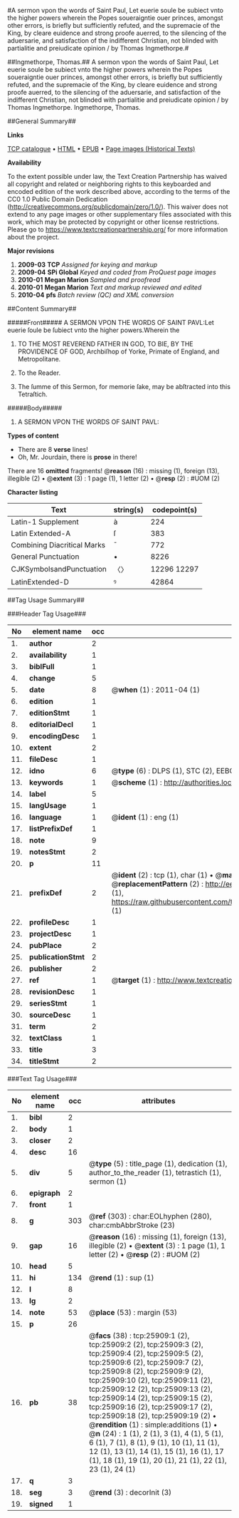 #A sermon vpon the words of Saint Paul, Let euerie soule be subiect vnto the higher powers wherein the Popes soueraigntie ouer princes, amongst other errors, is briefly but sufficiently refuted, and the supremacie of the King, by cleare euidence and strong proofe auerred, to the silencing of the aduersarie, and satisfaction of the indifferent Christian, not blinded with partialitie and preiudicate opinion / by Thomas Ingmethorpe.#

##Ingmethorpe, Thomas.##
A sermon vpon the words of Saint Paul, Let euerie soule be subiect vnto the higher powers wherein the Popes soueraigntie ouer princes, amongst other errors, is briefly but sufficiently refuted, and the supremacie of the King, by cleare euidence and strong proofe auerred, to the silencing of the aduersarie, and satisfaction of the indifferent Christian, not blinded with partialitie and preiudicate opinion / by Thomas Ingmethorpe.
Ingmethorpe, Thomas.

##General Summary##

**Links**

[TCP catalogue](http://www.ota.ox.ac.uk/tcp/)  • 
[HTML](http://tei.it.ox.ac.uk/tcp/Texts-HTML/free/A04/A04031.html)  • 
[EPUB](http://tei.it.ox.ac.uk/tcp/Texts-EPUB/free/A04/A04031.epub) • 
[Page images (Historical Texts)](https://historicaltexts.jisc.ac.uk/eebo-22922737e)

**Availability**

To the extent possible under law, the Text Creation Partnership has waived all copyright and related or neighboring rights to this keyboarded and encoded edition of the work described above, according to the terms of the CC0 1.0 Public Domain Dedication (http://creativecommons.org/publicdomain/zero/1.0/). This waiver does not extend to any page images or other supplementary files associated with this work, which may be protected by copyright or other license restrictions. Please go to https://www.textcreationpartnership.org/ for more information about the project.

**Major revisions**

1. __2009-03__ __TCP__ *Assigned for keying and markup*
1. __2009-04__ __SPi Global__ *Keyed and coded from ProQuest page images*
1. __2010-01__ __Megan Marion__ *Sampled and proofread*
1. __2010-01__ __Megan Marion__ *Text and markup reviewed and edited*
1. __2010-04__ __pfs__ *Batch review (QC) and XML conversion*

##Content Summary##

#####Front#####
A SERMON VPON THE WORDS OF SAINT PAVL:Let euerie ſoule be ſubiect vnto the higher powers.Wherein the
1. TO THE MOST REVEREND FATHER IN GOD, TO BIE, BY THE PROVIDENCE OF GOD, Archbiſhop of Yorke, Primate of England, and Metropolitane.

1. To the Reader.

1. The ſumme of this Sermon, for memorie ſake, may be abſtracted into this Tetraſtich.

#####Body#####

1. A SERMON VPON THE WORDS OF SAINT PAVL:

**Types of content**

  * There are 8 **verse** lines!
  * Oh, Mr. Jourdain, there is **prose** in there!

There are 16 **omitted** fragments! 
 @__reason__ (16) : missing (1), foreign (13), illegible (2)  •  @__extent__ (3) : 1 page (1), 1 letter (2)  •  @__resp__ (2) : #UOM (2)

**Character listing**


|Text|string(s)|codepoint(s)|
|---|---|---|
|Latin-1 Supplement|à|224|
|Latin Extended-A|ſ|383|
|Combining             Diacritical Marks|̄|772|
|General Punctuation|•|8226|
|CJKSymbolsandPunctuation|〈〉|12296 12297|
|LatinExtended-D|ꝰ|42864|

##Tag Usage Summary##

###Header Tag Usage###

|No|element name|occ|attributes|
|---|---|---|---|
|1.|__author__|2||
|2.|__availability__|1||
|3.|__biblFull__|1||
|4.|__change__|5||
|5.|__date__|8| @__when__ (1) : 2011-04 (1)|
|6.|__edition__|1||
|7.|__editionStmt__|1||
|8.|__editorialDecl__|1||
|9.|__encodingDesc__|1||
|10.|__extent__|2||
|11.|__fileDesc__|1||
|12.|__idno__|6| @__type__ (6) : DLPS (1), STC (2), EEBO-CITATION (1), OCLC (1), VID (1)|
|13.|__keywords__|1| @__scheme__ (1) : http://authorities.loc.gov/ (1)|
|14.|__label__|5||
|15.|__langUsage__|1||
|16.|__language__|1| @__ident__ (1) : eng (1)|
|17.|__listPrefixDef__|1||
|18.|__note__|9||
|19.|__notesStmt__|2||
|20.|__p__|11||
|21.|__prefixDef__|2| @__ident__ (2) : tcp (1), char (1)  •  @__matchPattern__ (2) : ([0-9\-]+):([0-9IVX]+) (1), (.+) (1)  •  @__replacementPattern__ (2) : http://eebo.chadwyck.com/downloadtiff?vid=$1&page=$2 (1), https://raw.githubusercontent.com/textcreationpartnership/Texts/master/tcpchars.xml#$1 (1)|
|22.|__profileDesc__|1||
|23.|__projectDesc__|1||
|24.|__pubPlace__|2||
|25.|__publicationStmt__|2||
|26.|__publisher__|2||
|27.|__ref__|1| @__target__ (1) : http://www.textcreationpartnership.org/docs/. (1)|
|28.|__revisionDesc__|1||
|29.|__seriesStmt__|1||
|30.|__sourceDesc__|1||
|31.|__term__|2||
|32.|__textClass__|1||
|33.|__title__|3||
|34.|__titleStmt__|2||


###Text Tag Usage###

|No|element name|occ|attributes|
|---|---|---|---|
|1.|__bibl__|2||
|2.|__body__|1||
|3.|__closer__|2||
|4.|__desc__|16||
|5.|__div__|5| @__type__ (5) : title_page (1), dedication (1), author_to_the_reader (1), tetrastich (1), sermon (1)|
|6.|__epigraph__|2||
|7.|__front__|1||
|8.|__g__|303| @__ref__ (303) : char:EOLhyphen (280), char:cmbAbbrStroke (23)|
|9.|__gap__|16| @__reason__ (16) : missing (1), foreign (13), illegible (2)  •  @__extent__ (3) : 1 page (1), 1 letter (2)  •  @__resp__ (2) : #UOM (2)|
|10.|__head__|5||
|11.|__hi__|134| @__rend__ (1) : sup (1)|
|12.|__l__|8||
|13.|__lg__|2||
|14.|__note__|53| @__place__ (53) : margin (53)|
|15.|__p__|26||
|16.|__pb__|38| @__facs__ (38) : tcp:25909:1 (2), tcp:25909:2 (2), tcp:25909:3 (2), tcp:25909:4 (2), tcp:25909:5 (2), tcp:25909:6 (2), tcp:25909:7 (2), tcp:25909:8 (2), tcp:25909:9 (2), tcp:25909:10 (2), tcp:25909:11 (2), tcp:25909:12 (2), tcp:25909:13 (2), tcp:25909:14 (2), tcp:25909:15 (2), tcp:25909:16 (2), tcp:25909:17 (2), tcp:25909:18 (2), tcp:25909:19 (2)  •  @__rendition__ (1) : simple:additions (1)  •  @__n__ (24) : 1 (1), 2 (1), 3 (1), 4 (1), 5 (1), 6 (1), 7 (1), 8 (1), 9 (1), 10 (1), 11 (1), 12 (1), 13 (1), 14 (1), 15 (1), 16 (1), 17 (1), 18 (1), 19 (1), 20 (1), 21 (1), 22 (1), 23 (1), 24 (1)|
|17.|__q__|3||
|18.|__seg__|3| @__rend__ (3) : decorInit (3)|
|19.|__signed__|1||
